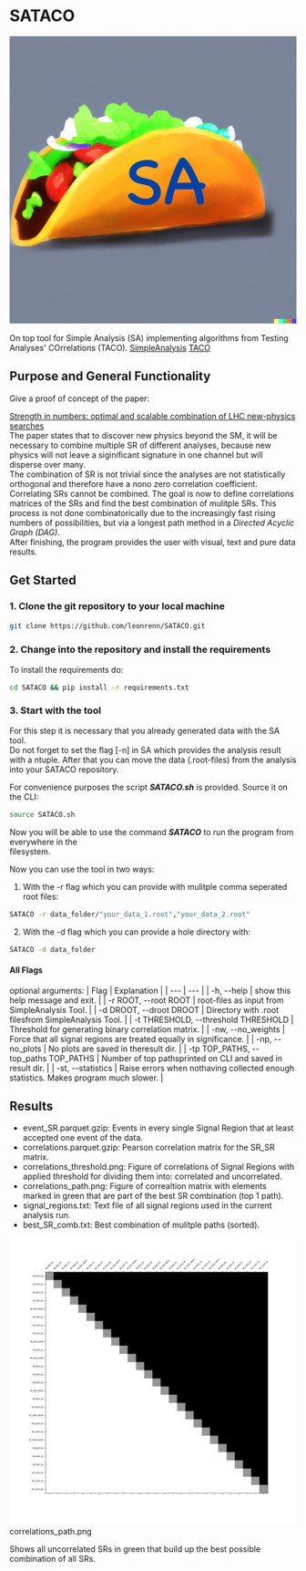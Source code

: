 # SATACO

![SATACOLOGO](logo/taco.png)

On top tool for Simple Analysis (SA) implementing algorithms from 
Testing Analyses' COrrelations (TACO).
[SimpleAnalysis](https://simpleanalysis.docs.cern.ch)
[TACO](https://gitlab.com/t-a-c-o/)

## Purpose and General Functionality

Give a proof of concept of the paper: <br>

[Strength in numbers: optimal and scalable combination of LHC new-physics searches](https://arxiv.org/abs/2209.00025)<br>
The paper states that to discover new physics beyond the SM, it will be 
necessary to combine multiple SR of different analyses, because new physics 
will not leave a siginificant signature in one channel but will disperse over many.<br>
The combination of SR is not trivial since the analyses are not statistically 
orthogonal and therefore have a nono zero correlation coefficient.<br>
Correlating SRs cannot be combined. The goal is now to define correlations 
matrices of the SRs and find the best combination of mulitple SRs. 
This process is not done combinatorically due to the increasingly fast rising 
numbers of possibilities, but via a longest path method in a _Directed Acyclic Graph (DAG)_. <br>
After finishing, the program provides the user with visual, text and pure data results.<br>


## Get Started

### 1. Clone the git repository to your local machine

```sh
git clone https://github.com/leonrenn/SATACO.git
```


### 2. Change into the repository and install the requirements

To install the requirements do:
```sh
cd SATACO && pip install -r requirements.txt
```

### 3. Start with the tool
For this step it is necessary that you already generated data with the SA tool.<br>
Do not forget to set the flag [-n] in SA which provides the analysis result with a
ntuple. After that you can move the data (.root-files) from the analysis into your 
SATACO repository.<br>

For convenience purposes the script ***SATACO.sh*** is provided. Source it on the CLI:
```sh
source SATACO.sh
```
Now you will be able to use the command ***SATACO*** to run the program from everywhere in the<br>
filesystem.

Now you can use the tool in two ways:

1. With the -r flag which you can provide with mulitple comma seperated root files:
```sh
SATACO -r data_folder/"your_data_1.root","your_data_2.root"
```

2. With the -d flag which you can provide a hole directory with:
```sh
SATACO -d data_folder
```

#### All Flags

optional arguments:
| Flag | Explanation |
| --- | --- |
| -h, --help | show this help message and exit. |
| -r ROOT, --root ROOT | root-files as input from SimpleAnalysis Tool. |
| -d DROOT, --droot DROOT | Directory with .root filesfrom SimpleAnalysis Tool. |
| -t THRESHOLD, --threshold THRESHOLD | Threshold for generating binary correlation matrix. |
| -nw, --no_weights | Force that all signal regions are treated equally in significance. |
| -np, --no_plots | No plots are saved in theresult dir. |
| -tp TOP_PATHS, --top_paths TOP_PATHS | Number of top pathsprinted on CLI and saved in result dir. |
| -st, --statistics | Raise errors when nothaving collected enough statistics. Makes program much slower. |

## Results

- event_SR.parquet.gzip: Events in every single Signal Region that at least accepted one event of the data.
- correlations.parquet.gzip: Pearson correlation matrix for the SR_SR matrix.
- correlations_threshold.png: Figure of correlations of Signal Regions with applied threshold for dividing them into: correlated and uncorrelated.
- correlations_path.png: Figure of correaltion matrix with elements marked in green that are part of the best SR combination (top 1 path).
- signal_regions.txt: Text file of all signal regions used in the current analysis run.
- best_SR_comb.txt: Best combination of mulitple paths (sorted).

![results/correlations_path.png](results/correlations_path.png)
correlations_path.png

Shows all uncorrelated SRs in green that build up the best possible combination of all SRs.
